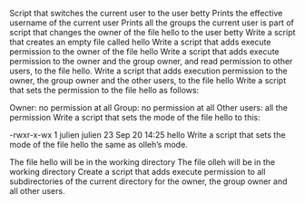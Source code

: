 Script that switches the current user to the user betty
Prints the effective username of the current user
Prints all the groups the current user is part of
script that changes the owner of the file hello to the user betty
Write a script that creates an empty file called hello
Write a script that adds execute permission to the owner of the file hello
Write a script that adds execute permission to the owner and the group owner, and read permission to other users, to the file hello.
Write a script that adds execution permission to the owner, the group owner and the other users, to the file hello
Write a script that sets the permission to the file hello as follows:

Owner: no permission at all
Group: no permission at all
Other users: all the permission
Write a script that sets the mode of the file hello to this:

-rwxr-x-wx 1 julien julien 23 Sep 20 14:25 hello
Write a script that sets the mode of the file hello the same as olleh’s mode.

The file hello will be in the working directory
The file olleh will be in the working directory
Create a script that adds execute permission to all subdirectories of the current directory for the owner, the group owner and all other users.
